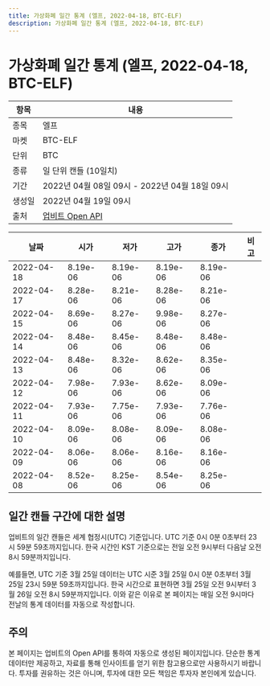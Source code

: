 ```yaml
---
title: 가상화폐 일간 통계 (엘프, 2022-04-18, BTC-ELF)
description: 가상화폐 일간 통계 (엘프, 2022-04-18, BTC-ELF)
---
```



가상화폐 일간 통계 (엘프, 2022-04-18, BTC-ELF)
===

|항목|내용|
|--|--|
|종목|엘프|
|마켓|BTC-ELF|
|단위|BTC|
|종류|일 단위 캔들 (10일치)|
|기간|2022년 04월 08일 09시 - 2022년 04월 18일 09시|
|생성일|2022년 04월 19일 09시|
|출처|[업비트 Open API](https://docs.upbit.com)|


|날짜|시가|저가|고가|종가|비고|
|--|--|--|--|--|--|
|2022-04-18|8.19e-06|8.19e-06|8.19e-06|8.19e-06|    |
|2022-04-17|8.28e-06|8.21e-06|8.28e-06|8.21e-06|    |
|2022-04-15|8.69e-06|8.27e-06|9.98e-06|8.27e-06|    |
|2022-04-14|8.48e-06|8.45e-06|8.48e-06|8.48e-06|    |
|2022-04-13|8.48e-06|8.32e-06|8.62e-06|8.35e-06|    |
|2022-04-12|7.98e-06|7.93e-06|8.62e-06|8.09e-06|    |
|2022-04-11|7.93e-06|7.75e-06|7.93e-06|7.76e-06|    |
|2022-04-10|8.09e-06|8.08e-06|8.09e-06|8.08e-06|    |
|2022-04-09|8.06e-06|8.06e-06|8.16e-06|8.16e-06|    |
|2022-04-08|8.52e-06|8.25e-06|8.54e-06|8.25e-06|    |


일간 캔들 구간에 대한 설명
---


업비트의 일간 캔들은 세계 협정시(UTC) 기준입니다. 
UTC 기준 0시 0분 0초부터 23시 59분 59초까지입니다. 
한국 시간인 KST 기준으로는 전일 오전 9시부터 다음날 오전 8시 59분까지입니다. 


예를들면, UTC 기준 3월 25일 데이터는 UTC 시준 3월 25일 0시 0분 0초부터 3월 25일 23시 59분 59초까지입니다. 
한국 시간으로 표현하면 3월 25일 오전 9시부터 3월 26일 오전 8시 59분까지입니다. 
이와 같은 이유로 본 페이지는 매일 오전 9시마다 전날의 통계 데이터를 자동으로 작성합니다. 


주의
---


본 페이지는 업비트의 Open API를 통하여 자동으로 생성된 페이지입니다. 
단순한 통계 데이터만 제공하고, 자료를 통해 인사이트를 얻기 위한 참고용으로만 사용하시기 바랍니다. 
투자를 권유하는 것은 아니며, 투자에 대한 모든 책임은 투자자 본인에게 있습니다. 
